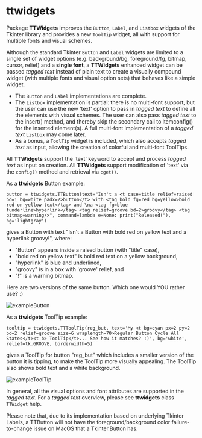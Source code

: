 # ttwidgets

Package **TTWidgets** improves the `Button`, `Label`, and `Listbox` widgets of
the Tkinter library and provides a new `ToolTip` widget, all with support for
multiple fonts and visual schemes.

Although the standard Tkinter `Button` and `Label` widgets are limited to a
single set of widget options (e.g. background/bg, foreground/fg, bitmap,
cursor, relief) and a **single font**, a **TTWidgets** enhanced widget can be
passed *tagged text* instead of plain text to create a visually compound widget 
(with multiple fonts and visual option sets) that behaves like a simple widget.

- The `Button` and `Label` implementations are complete.
- The `Listbox` implementation is partial: there is no multi-font support, but 
    the user can use the new 'text' option to pass in *tagged text* to define all
    the elements with visual schemes.  The user can also pass *tagged text* to the
    insert() method, and thereby skip the secondary call to itemconfig() for the
    inserted element(s).  A full multi-font implementation of a *tagged text*
    `Listbox` may come later.
- As a bonus, a `ToolTip` widget is included, which also accepts *tagged text*
    as input, allowing the creation of colorful and multi-font ToolTips.

All **TTWidgets** support the 'text' keyword to accept and process *tagged text*
as input on creation. 
All **TTWidgets** support modification of 'text' via the `config()` method and
retrieval via `cget()`.

As a **ttwidgets** Button example:

    button = ttwidgets.TTButton(text="Isn't a <t case=title relief=raised bd=1 bg=white padx=2>button</t> with <tag bold fg=red bg=yellow>bold red on yellow text</tag> and \na <tag fg=blue funderline>hyperlink</tag> <tag relief=groove bd=2>groovy</tag> <tag bitmap=warning/>", command=lambda e=None: print("Released!"), bg='lightgray')

gives a Button with text "Isn't a Button with bold red on yellow text and
        a hyperlink groovy!", where:
- "Button" appears inside a raised button (with "title" case),
- "bold red on yellow text" is bold red text on a yellow background,
- "hyperlink" is blue and underlined,
- "groovy" is in a box with 'groove' relief, and
- "!" is a warning bitmap.

Here are two versions of the same button.  Which one would YOU rather use? :)

![exampleButton](https://user-images.githubusercontent.com/19311746/75097457-fa2e5b80-5578-11ea-9be4-016763568e50.jpg "Example TTButton")

As a **ttwidgets** ToolTip example:

    tooltip = ttwidgets.TTToolTip(reg_but, text='My <t bg=cyan px=2 py=2 bd=2 relief=groove size=6 wraplength=70>Regular Button Cycle All States</t><t b> ToolTip</t>... See how it matches? :)', bg='white', relief=tk.GROOVE, borderwidth=5)
    
gives a ToolTip for button "reg_but" which includes a smaller version of the
button it is tipping, to make the ToolTip more visually appealing. The ToolTip
also shows bold text and a white background.

![exampleToolTip](https://user-images.githubusercontent.com/19311746/75097456-fa2e5b80-5578-11ea-8768-bce0c4306874.jpg "Example TTToolTip")

In general, all the visual options and font attributes are supported in the
*tagged text*.  For a *tagged text* overview, please see **ttwidgets** class `TTWidget` help.

Please note that, due to its implementation based on underlying Tkinter Labels, a TTButton will not have the foreground/background color failure-to-change issue on MacOS that a Tkinter.Button has. 
